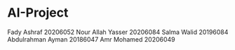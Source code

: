# AI-Project

Fady Ashraf 20206052 
Nour Allah Yasser 20206084
Salma Walid 20196084
Abdulrahman Ayman 20186047
Amr Mohamed 20206049
